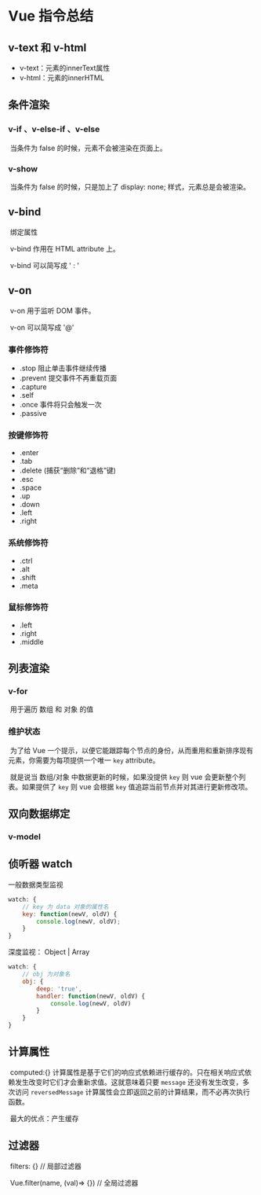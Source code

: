 # Vue 指令总结

## v-text 和 v-html

- v-text：元素的innerText属性
- v-html：元素的innerHTML

## 条件渲染

### v-if 、v-else-if 、v-else 

​	当条件为 false 的时候，元素不会被渲染在页面上。

### v-show

​	当条件为 false 的时候，只是加上了 display: none; 样式，元素总是会被渲染。

## v-bind

​	绑定属性

​	v-bind 作用在 HTML attribute 上。

​	v-bind 可以简写成 ' : '

## v-on

​	v-on 用于监听 DOM 事件。

​	v-on 可以简写成 '@'

### 事件修饰符

- .stop 阻止单击事件继续传播
- .prevent 提交事件不再重载页面
- .capture
- .self
- .once 事件将只会触发一次
- .passive

### 按键修饰符

- .enter
- .tab
- .delete (捕获“删除”和“退格”键)
- .esc
- .space
- .up
- .down
- .left
- .right

### 系统修饰符

- .ctrl
- .alt
- .shift
- .meta

### 鼠标修饰符

- .left
- .right
- .middle

## 列表渲染

### v-for

​	用于遍历 数组 和 对象 的值

### 维护状态

​	为了给 Vue 一个提示，以便它能跟踪每个节点的身份，从而重用和重新排序现有元素，你需要为每项提供一个唯一 `key` attribute。

​	就是说当 数组/对象 中数据更新的时候，如果没提供 ` key ` 则 vue 会更新整个列表。如果提供了 `key` 则 vue 会根据 `key` 值追踪当前节点并对其进行更新修改项。

## 双向数据绑定

### v-model

## 侦听器 watch

一般数据类型监视

```javascript
watch: {
	// key 为 data 对象的属性名
	key: function(newV, oldV) {
		console.log(newV, oldV);
	}
}
```

深度监视： Object | Array

```javascript
watch: {
	// obj 为对象名
	obj: {
		deep: 'true',
		handler: function(newV, oldV) {	
			console.log(newV, oldV)
		}
	}
}
```



## 计算属性

​	computed:{}
​	计算属性是基于它们的响应式依赖进行缓存的。只在相关响应式依赖发生改变时它们才会重新求值。这就意味着只要 `message` 还没有发生改变，多次访问 `reversedMessage` 计算属性会立即返回之前的计算结果，而不必再次执行函数。

​	最大的优点：产生缓存

## 过滤器

​	filters: {}	// 局部过滤器

​	Vue.filter(name, (val)=> {})	// 全局过滤器

